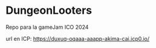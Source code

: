 # DungeonLooters
Repo para la gameJam ICO 2024

url en ICP:  https://duxuq-oqaaa-aaapp-akima-cai.icp0.io/
